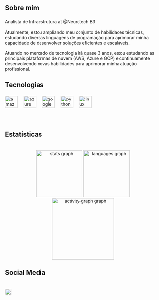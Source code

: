 <h2 align="left">Sobre mim</h2>

###

<p align="left">Analista de Infraestrutura at @Neurotech B3<br><br>Atualmente, estou ampliando meu conjunto de habilidades técnicas, estudando diversas linguagens de programação para aprimorar minha capacidade de desenvolver soluções eficientes e escaláveis.<br><br>Atuando no mercado de tecnologia há quase 3 anos, estou estudando as principais plataformas de nuvem (AWS, Azure e GCP) e continuamente desenvolvendo novas habilidades para aprimorar minha atuação profissional.</p>

###

<h2 align="left">Tecnologias</h2>

###

<div align="left">
  <img src="https://skillicons.dev/icons?i=aws" height="40" alt="amazonwebservices logo"  />
  <img width="12" />
  <img src="https://skillicons.dev/icons?i=azure" height="40" alt="azure logo"  />
  <img width="12" />
  <img src="https://skillicons.dev/icons?i=gcp" height="40" alt="googlecloud logo"  />
  <img width="12" />
  <img src="https://skillicons.dev/icons?i=py" height="40" alt="python logo"  />
  <img width="12" />
  <img src="https://skillicons.dev/icons?i=linux" height="40" alt="linux logo"  />
</div>

###

<br clear="both">

<h2 align="left">Estatísticas</h2>

###

<br clear="both">

<div align="center">
  <img src="https://github-readme-stats.vercel.app/api?username=lcrodev&hide_title=false&hide_rank=false&show_icons=true&include_all_commits=true&count_private=true&disable_animations=false&theme=gruvbox_light&locale=en&hide_border=true&order=1" height="150" alt="stats graph"  />
  <img src="https://github-readme-stats.vercel.app/api/top-langs?username=lcrodev&locale=en&hide_title=false&layout=compact&card_width=320&langs_count=5&theme=gruvbox_light&hide_border=true&order=2" height="150" alt="languages graph"  />
  <img src="https://github-readme-activity-graph.vercel.app/graph?username=lcrodev&radius=16&theme=gruvbox&area=true&order=5&hide_border=true&hide_title=false" height="200" alt="activity-graph graph"  />
</div>

###

<h2 align="left">Social Media</h2>

###

<br clear="both">

<div align="left">
  <a href="https://www.linkedin.com/in/leandro-oliveira-53a534234/" target="_blank">
    <img src="https://img.shields.io/static/v1?message=LinkedIn&logo=linkedin&label=&color=0077B5&logoColor=white&labelColor=&style=for-the-badge" height="20" alt="linkedin logo"  />
  </a>
</div>

###
